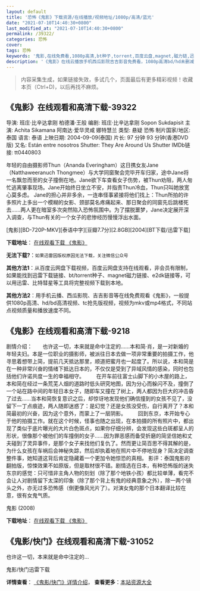 ```yaml
---
layout: default
title: '恐怖《鬼影》下载资源/在线播放/视频地址/1080p/高清/蓝光'
date: "2021-07-10T14:40:30+0800"
last_modified_at: "2021-07-10T14:40:30+0800"
permalink: /39322/
categories: 恐怖
cover:
tags: 恐怖
keywords: '鬼影,在线免费看,1080p高清,bt种子,torrent,百度云盘,magnet,磁力链,迅雷下载资源'
description: '《鬼影》在线云播放手机西瓜影院吉吉影音免费看，1080p高清bd/hd未删减完整版和tc抢先枪版，mkv/mp4格式，附带bt/torrent种子、magnet/磁力链、百度云盘、网盘资源迅雷下载链接'
---
```


>内容采集生成，如果链接失效，多试几个，页面最后有更多精彩视频！收藏本页（Ctrl+D)，以后再找不麻烦。


## 《鬼影》在线观看和高清下载-39322

导演: 班庄·比辛达拿刚 柏德潘·王般 编剧: 班庄·比辛达拿刚 Sopon Sukdapisit 主演: Achita Sikamana 阿南达·爱华灵咸 娜特慧兰 类型: 悬疑 恐怖 制片国家/地区: 泰国 语言: 泰语 上映日期: 2004-09-09(泰国) 片长: 97 分钟 93 分钟(香港DVD版) 又名: Están entre nosotros Shutter: They Are Around Us Shutter IMDb链接: tt0440803

年轻的自由摄影师Thun（Ananda Everingham）这日携女友Jane（Natthaweeranuch Thongmee）与大学同窗聚会完毕开车归家，途中Jane将一名飘忽而至的女子撞倒在地。Jane欲下车查看女子伤势，被Thun劝阻，两人匆忙逃离肇事现场。Jane开始终日坐立不安，并指责Thun冷血，Thun只叫她放宽心莫多虑。 Jane的担心并非多余，一连串怪事紧接将他们找上：Thun所拍的许多照片上多出一个模糊的女影、颈部莫名疼痛起来、那日聚会的同窗先后跳楼死去……两人更在暗室多次突然陷入恐怖氛围中。为了摆脱噩梦，Jane决定展开深入调查，与Thun有关的一个女子的悲惨经历慢慢浮出水面。


[鬼影][BD-720P-MKV][泰语中字][豆瓣7.7分][2.8GB][2004][BT下载/迅雷下载]

**下载地址**： [在线观看下载 《鬼影》](https://www.btdx8.com/torrent/shutter_2004.html) 


**无法下载?**：`如果迅雷因版权原因无法下载，关注微信公众号 `

**其他方法1**：从百度云网盘下载视频，百度云网盘支持在线观看，非会员有限制，如果能找到迅雷下载链接、bt/torrent种子、magnet磁力链接、e2dk链接等，可以用迅雷、比特彗星等工具将完整视频下载到本地。

**其他方法2**：用手机云播、西瓜影院、吉吉影音等在线免费观看《鬼影》，一般提供1080p高清、hd/bd高清视频、tc抢先版视频，视频为mkv或mp4格式，不同站点视频质量和播放速度不同。


## 《鬼影》在线观看和高清下载-9218

剧情介绍：　　也许这一切，本来就是命中注定的……本和简·肖，是一对新婚的年轻夫妇。本是一位职业的摄影师，被派往日本去做一项非常重要的拍摄工作，他寻思着想带上简，提前几天抵达那里，顺道把蜜月也一起度了。所以说，本和简是在一种非常兴奋的情绪下抵达日本的，不仅仅是受到了异域风情的感染，同时也包括他们许诺共度一生的幸福相守。 　　在开车前往富士山脚下的小木屋的路上，本和简在经过一条荒芜人烟的道路时低头研究地图，因为分心而躲闪不及，撞倒了一个站在路中间的年轻日本女子，随即车又撞在了树上，两人都因为巨大的冲击昏了过去……当本和简恢复意识之后，却惊讶地发现他们确信撞到的女孩不见了，没留下一丁点痕迹，两人随即迷惑了：是幻觉？还是女孩没受伤，自行离开了？本和简最初的兴奋，因为这个意外，而蒙上了一层阴影。 　　回到东京，本开始专心于他的拍摄工作。就在这个时候，怪事也随之出现，在本拍摄的所有照片中，都出现了类似于底片曝光的大片白色斑点，如果你仔细分辨，会发现这些白斑都呈人的形状，很像那个被他们的车撞倒的女子……因为罪恶感而备受折磨的简坚信她和丈夫碰到了灵异事件，是那个女子来找他们复仇了。然而更让简百思不得其解的是，为什么女孩在车祸后会神秘失踪，然后却执着地在照片中不停地现身？简决定调查整件事，她知道这背后肯定隐藏着一个更加令她惊恐的真相。 影评：泰国鬼影的翻拍版，惊悚效果不如原版，但是取材很不错。剧情选在日本，有种恐怖版的迷失东京的感觉：只可惜非主角人物的刻划（除了那个地铁小孩）都比较单薄，看完不会让人对剧情留下太深的印象（除了那个背上有鬼的经典意象之外），除一两个镜头之外，亦无过多恐怖感（倒更像风光片了）。对演女鬼的那个日本翻译比较在意，很有女鬼气质。


鬼影 (2008)

**下载地址**： [在线观看下载 《鬼影》](https://www.btbtdy.me/btdy/dy7416.html) 


## 《鬼影/快门》在线观看和高清下载-31052

也许这一切，本来就是命中注定的&hellip;


鬼影/快门迅雷下载

**详情查看**： [《鬼影/快门》详情介绍](/movie/31052/)， **查看更多**：[本站资源大全](/movie/t/all/)

